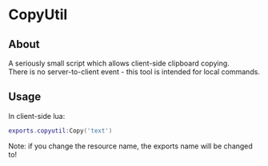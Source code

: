 # CopyUtil

## About

A seriously small script which allows client-side clipboard copying.  
There is no server-to-client event - this tool is intended for local commands.

## Usage

In client-side lua:

```lua
exports.copyutil:Copy('text')
```

Note: if you change the resource name, the exports name will be changed to!

